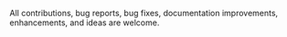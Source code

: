 

All contributions, bug reports, bug fixes, documentation improvements, enhancements, and ideas are welcome.
